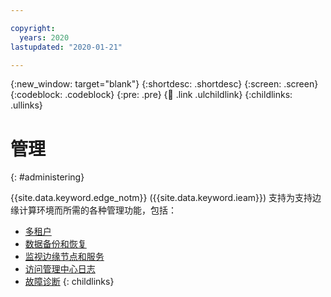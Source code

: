 ```yaml
---

copyright:
  years: 2020
lastupdated: "2020-01-21"

---
```


{:new_window: target="blank"}
{:shortdesc: .shortdesc}
{:screen: .screen}
{:codeblock: .codeblock}
{:pre: .pre}
{:child: .link .ulchildlink}
{:childlinks: .ullinks}

# 管理
{: #administering}

{{site.data.keyword.edge_notm}} ({{site.data.keyword.ieam}}) 支持为支持边缘计算环境而所需的各种管理功能，包括：

* [多租户](multi_tenancy.md)
* [数据备份和恢复](backup_recovery.md)
* [监视边缘节点和服务](monitoring_edge_nodes.md)
* [访问管理中心日志](accessing_logs.md)
* [故障诊断](troubleshooting.md)
{: childlinks}
